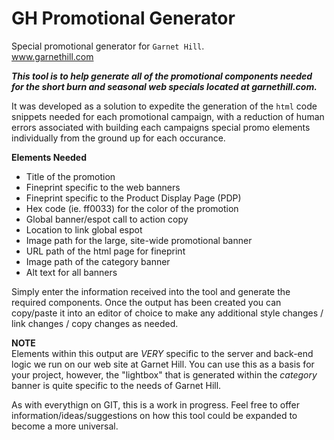 GH Promotional Generator
========================

Special promotional generator for `Garnet Hill`.<br>
www.garnethill.com

***This tool is to help generate all of the promotional components needed for the short burn and seasonal web specials located at garnethill.com.***


It was developed as a solution to expedite the generation of the `html` code snippets needed for each promotional campaign, with a reduction of human errors associated with building each campaigns special promo elements individually from the ground up for each occurance.


**Elements Needed**
 - Title of the promotion
 - Fineprint specific to the web banners
 - Fineprint specific to the Product Display Page (PDP)
 - Hex code (ie. ff0033) for the color of the promotion
 - Global banner/espot call to action copy
 - Location to link global espot
 - Image path for the large, site-wide promotional banner
 - URL path of the html page for fineprint
 - Image path of the category banner
 - Alt text for all banners


Simply enter the information received into the tool and generate the required components. Once the output has been created you can copy/paste it into an editor of choice to make any additional style changes / link changes / copy changes as needed.

**NOTE**<br>
Elements within this output are *VERY* specific to the server and back-end logic we run on our web site at Garnet Hill. You can use this as a basis for your project, however, the "lightbox" that is generated within the *category* banner is quite specific to the needs of Garnet Hill.

As with everythign on GIT, this is a work in progress. Feel free to offer information/ideas/suggestions on how this tool could be expanded to become a more universal.
